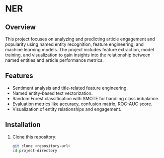 # NER

## Overview
This project focuses on analyzing and predicting article engagement and popularity using named entity recognition, feature engineering, and machine learning models. The project includes feature extraction, model training, and visualization to gain insights into the relationship between named entities and article performance metrics.

## Features
- Sentiment analysis and title-related feature engineering.
- Named entity-based text vectorization.
- Random Forest classification with SMOTE for handling class imbalance.
- Evaluation metrics like accuracy, confusion matrix, ROC-AUC score.
- Visualization of entity relationships and engagement.


## Installation

1. Clone this repository:
   ```bash
   git clone <repository-url>
   cd project-directory
